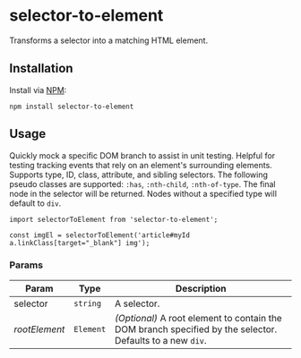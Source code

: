 # selector-to-element

Transforms a selector into a matching HTML element.

## Installation

Install via [NPM](https://www.npmjs.com/package/selector-to-element):

```
npm install selector-to-element
```

## Usage

Quickly mock a specific DOM branch to assist in unit testing. Helpful for testing tracking events that rely on an element's surrounding elements. Supports type, ID, class, attribute, and sibling selectors. The following pseudo classes are supported: `:has`, `:nth-child`, `:nth-of-type`. The final node in the selector will be returned. Nodes without a specified type will default to `div`.

```
import selectorToElement from 'selector-to-element';

const imgEl = selectorToElement('article#myId a.linkClass[target="_blank"] img');
```

### Params

| Param         | Type      | Description                                                                                               |
| ------------- | --------- | --------------------------------------------------------------------------------------------------------- |
| selector      | `string`  | A selector.                                                                                               |
| _rootElement_ | `Element` | _(Optional)_ A root element to contain the DOM branch specified by the selector. Defaults to a new `div`. |
